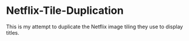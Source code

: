 # Netflix-Tile-Duplication
This is my attempt to duplicate the Netflix image tiling they use to display titles.
